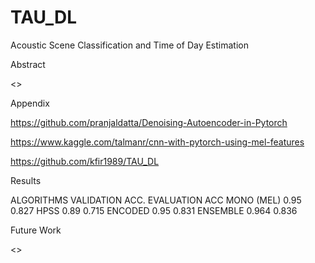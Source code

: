 # TAU_DL
Acoustic Scene Classification and Time of Day Estimation



Abstract 

<>



Appendix

https://github.com/pranjaldatta/Denoising-Autoencoder-in-Pytorch

https://www.kaggle.com/talmanr/cnn-with-pytorch-using-mel-features

https://github.com/kfir1989/TAU_DL




Results

ALGORITHMS	VALIDATION ACC.	EVALUATION ACC
MONO (MEL)	0.95  	0.827
HPSS	       0.89	        0.715
ENCODED	0.95    	0.831
ENSEMBLE	0.964	0.836


Future Work

 <>

